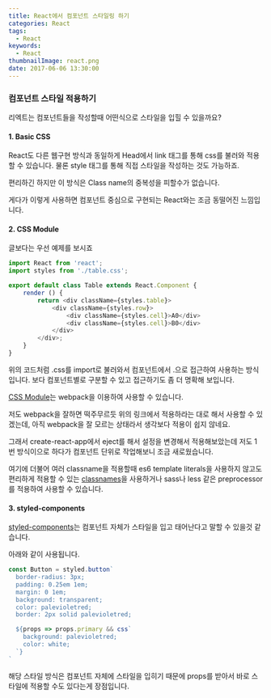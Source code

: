 ```yaml
---
title: React에서 컴포넌트 스타일링 하기
categories: React
tags: 
  - React
keywords:
  - React
thumbnailImage: react.png  
date: 2017-06-06 13:30:00
---
```


### 컴포넌트 스타일 적용하기

리엑트는 컴포넌트들을 작성할때 어떤식으로 스타일을 입힐 수 있을까요?

<!-- more -->

#### 1. Basic CSS

React도 다른 웹구현 방식과 동일하게 Head에서 link 태그를 통해 css를 불러와 적용할 수 있습니다.
물론 style 태그를 통해 직접 스타일을 작성하는 것도 가능하죠.

편리하긴 하지만 이 방식은 Class name의 중복성을 피할수가 없습니다.

게다가 이렇게 사용하면 컴포넌트 중심으로 구현되는 React와는 조금 동떨어진 느낌입니다.

#### 2. CSS Module

글보다는 우선 예제를 보시죠

```javascript
import React from 'react';
import styles from './table.css';

export default class Table extends React.Component {
    render () {
        return <div className={styles.table}>
            <div className={styles.row}>
                <div className={styles.cell}>A0</div>
                <div className={styles.cell}>B0</div>
            </div>
        </div>;
    }
}
```

위의 코드처럼 .css를 import로 불러와서 컴포넌트에서 .으로 접근하여 사용하는 방식입니다.
보다 컴포넌트별로 구분할 수 있고 접근하기도 좀 더 명확해 보입니다.

[CSS Module](https://github.com/gajus/react-css-modules)는 webpack을 이용하여 사용할 수 있습니다.

저도 webpack을 잘하면 떡주무르듯 위의 링크에서 적용하라는 대로 해서 사용할 수 있겠는데,
아직 webpack을 잘 모르는 상태라서 생각보다 적용이 쉽지 않네요.

그래서 create-react-app에서 eject를 해서 설정을 변경해서 적용해보았는데 저도 1번 방식이으로 하다가 컴포넌트 단위로 작업해보니 조금 새로웠습니다.

여기에 더불어 여러 classname을 적용할때 es6 template literals을 사용하지 않고도 편리하게 적용할 수 있는 [classnames](https://github.com/JedWatson/classnames)을 사용하거나 sass나 less 같은 preprocessor를 적용하여 사용할 수 있습니다.
  
#### 3. styled-components 

[styled-components](https://www.styled-components.com/)는 컴포넌트 자체가 스타일을 입고 태어난다고 말할 수 있을것 같습니다.

아래와 같이 사용됩니다.

```jsx 
const Button = styled.button`
  border-radius: 3px;
  padding: 0.25em 1em;
  margin: 0 1em;
  background: transparent;
  color: palevioletred;
  border: 2px solid palevioletred;

  ${props => props.primary && css`
    background: palevioletred;
    color: white;
  `}
`
```

해당 스타일 방식은 컴포넌트 자체에 스타일을 입히기 때문에 props를 받아서 바로 스타일에 적용할 수도 있다는게 장점입니다.






